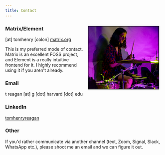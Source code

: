 ```yaml
---
title: Contact
---
```


<img src="images/drumming.jpg" height="200" alt="Me playing the drums in 2019" style="float: right; margin: 10px 10px 10px 10px; border: 2px solid #000800;"> 

### Matrix/Element 
[at] tomhenry [colon] [matrix.org](https://matrix.org/)

This is my preferred mode of contact. Matrix is an excellent FOSS project, and Element is a really intuitive frontend for it. I highly recommend using it if you aren't already.

### Email 
t reagan [at] g [dot] harvard [dot] edu 

### LinkedIn
[tomhenryreagan](https://www.linkedin.com/in/tomhenryreagan/)

### Other
If you'd rather communicate via another channel (text, Zoom, Signal, Slack, WhatsApp etc.), please shoot me an email and we can figure it out.
